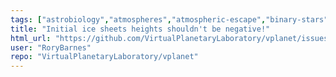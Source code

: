 ```yaml
---
tags: ["astrobiology","atmospheres","atmospheric-escape","binary-stars","bug","climate","exoplanets","galaxies","geochemistry","geophysics","habitability","magnetic-fields","n-body-simulator","orbits","planetary-science","rotation","stellar","stellar-astrophysics","tides"]
title: "Initial ice sheets heights shouldn't be negative!"
html_url: "https://github.com/VirtualPlanetaryLaboratory/vplanet/issues/150"
user: "RoryBarnes"
repo: "VirtualPlanetaryLaboratory/vplanet"
---
```


